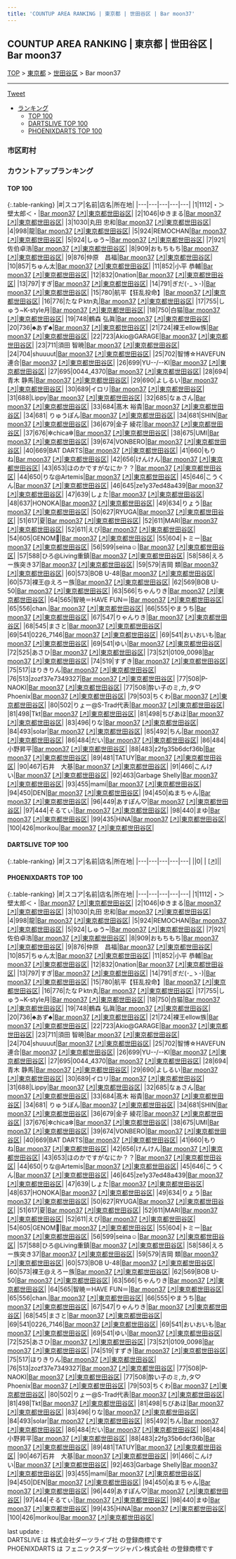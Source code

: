 ```yaml
---
title: 'COUNTUP AREA RANKING | 東京都 | 世田谷区 | Bar moon37'
---
```

## COUNTUP AREA RANKING | 東京都 | 世田谷区 | Bar moon37

[TOP](/darts/rank/) > [東京都](/darts/rank/東京都/) > [世田谷区](/darts/rank/東京都/世田谷区/) > Bar moon37

___

<a href="https://twitter.com/share?ref_src=twsrc%5Etfw" data-text="COUNTUP AREA RANKING | 東京都世田谷区Bar moon37" class="twitter-share-button" data-hashtags="DARTSLIVE,PHOENIXDARTS,darts,ダーツ" data-show-count="false">Tweet</a>

* [ランキング](#カウントアップランキング)
    * [TOP 100](#top-100)
    * [DARTSLIVE TOP 100](#dartslive-top-100)
    * [PHOENIXDARTS TOP 100](#phoenixdarts-top-100)

### 市区町村

<ul>

</ul>

### カウントアップランキング

#### TOP 100



{:.table-ranking}
|#|スコア|名前|店名|所在地|
|---|---|---|---|---|
|1|1112|<span class="rank-name-pd">・＞壁太郎＜・</span>|<a href="/darts/rank/shops/47379.html">Bar moon37</a> <a href="https://vs.phoenixdarts.com/jp/shop/shopDetailInfo/s_47379?s_seq=47379">[↗]</a>|<a href="/darts/rank/東京都/世田谷区">東京都世田谷区</a>|
|2|1046|<span class="rank-name-pd">ゆきまる</span>|<a href="/darts/rank/shops/47379.html">Bar moon37</a> <a href="https://vs.phoenixdarts.com/jp/shop/shopDetailInfo/s_47379?s_seq=47379">[↗]</a>|<a href="/darts/rank/東京都/世田谷区">東京都世田谷区</a>|
|3|1030|<span class="rank-name-pd">丸田 忠和</span>|<a href="/darts/rank/shops/47379.html">Bar moon37</a> <a href="https://vs.phoenixdarts.com/jp/shop/shopDetailInfo/s_47379?s_seq=47379">[↗]</a>|<a href="/darts/rank/東京都/世田谷区">東京都世田谷区</a>|
|4|998|<span class="rank-name-pd">龍</span>|<a href="/darts/rank/shops/47379.html">Bar moon37</a> <a href="https://vs.phoenixdarts.com/jp/shop/shopDetailInfo/s_47379?s_seq=47379">[↗]</a>|<a href="/darts/rank/東京都/世田谷区">東京都世田谷区</a>|
|5|924|<span class="rank-name-pd">REMOCHAN</span>|<a href="/darts/rank/shops/47379.html">Bar moon37</a> <a href="https://vs.phoenixdarts.com/jp/shop/shopDetailInfo/s_47379?s_seq=47379">[↗]</a>|<a href="/darts/rank/東京都/世田谷区">東京都世田谷区</a>|
|5|924|<span class="rank-name-pd">しゅう~</span>|<a href="/darts/rank/shops/47379.html">Bar moon37</a> <a href="https://vs.phoenixdarts.com/jp/shop/shopDetailInfo/s_47379?s_seq=47379">[↗]</a>|<a href="/darts/rank/東京都/世田谷区">東京都世田谷区</a>|
|7|921|<span class="rank-name-pd">佐伯卓浩</span>|<a href="/darts/rank/shops/47379.html">Bar moon37</a> <a href="https://vs.phoenixdarts.com/jp/shop/shopDetailInfo/s_47379?s_seq=47379">[↗]</a>|<a href="/darts/rank/東京都/世田谷区">東京都世田谷区</a>|
|8|909|<span class="rank-name-pd">おもちもち</span>|<a href="/darts/rank/shops/47379.html">Bar moon37</a> <a href="https://vs.phoenixdarts.com/jp/shop/shopDetailInfo/s_47379?s_seq=47379">[↗]</a>|<a href="/darts/rank/東京都/世田谷区">東京都世田谷区</a>|
|9|876|<span class="rank-name-pd">仲原　昌福</span>|<a href="/darts/rank/shops/47379.html">Bar moon37</a> <a href="https://vs.phoenixdarts.com/jp/shop/shopDetailInfo/s_47379?s_seq=47379">[↗]</a>|<a href="/darts/rank/東京都/世田谷区">東京都世田谷区</a>|
|10|857|<span class="rank-name-pd">ちゅん太</span>|<a href="/darts/rank/shops/47379.html">Bar moon37</a> <a href="https://vs.phoenixdarts.com/jp/shop/shopDetailInfo/s_47379?s_seq=47379">[↗]</a>|<a href="/darts/rank/東京都/世田谷区">東京都世田谷区</a>|
|11|852|<span class="rank-name-pd">小平 恭輔</span>|<a href="/darts/rank/shops/47379.html">Bar moon37</a> <a href="https://vs.phoenixdarts.com/jp/shop/shopDetailInfo/s_47379?s_seq=47379">[↗]</a>|<a href="/darts/rank/東京都/世田谷区">東京都世田谷区</a>|
|12|832|<span class="rank-name-pd">0nation</span>|<a href="/darts/rank/shops/47379.html">Bar moon37</a> <a href="https://vs.phoenixdarts.com/jp/shop/shopDetailInfo/s_47379?s_seq=47379">[↗]</a>|<a href="/darts/rank/東京都/世田谷区">東京都世田谷区</a>|
|13|797|<span class="rank-name-pd">すぎ</span>|<a href="/darts/rank/shops/47379.html">Bar moon37</a> <a href="https://vs.phoenixdarts.com/jp/shop/shopDetailInfo/s_47379?s_seq=47379">[↗]</a>|<a href="/darts/rank/東京都/世田谷区">東京都世田谷区</a>|
|14|791|<span class="rank-name-pd">ぎだ(･_ゝ･)</span>|<a href="/darts/rank/shops/47379.html">Bar moon37</a> <a href="https://vs.phoenixdarts.com/jp/shop/shopDetailInfo/s_47379?s_seq=47379">[↗]</a>|<a href="/darts/rank/東京都/世田谷区">東京都世田谷区</a>|
|15|780|<span class="rank-name-pd">航平【狂乱投命】</span>|<a href="/darts/rank/shops/47379.html">Bar moon37</a> <a href="https://vs.phoenixdarts.com/jp/shop/shopDetailInfo/s_47379?s_seq=47379">[↗]</a>|<a href="/darts/rank/東京都/世田谷区">東京都世田谷区</a>|
|16|776|<span class="rank-name-pd">たなＰktn丸</span>|<a href="/darts/rank/shops/47379.html">Bar moon37</a> <a href="https://vs.phoenixdarts.com/jp/shop/shopDetailInfo/s_47379?s_seq=47379">[↗]</a>|<a href="/darts/rank/東京都/世田谷区">東京都世田谷区</a>|
|17|755|<span class="rank-name-pd">しゅう~K-style月</span>|<a href="/darts/rank/shops/47379.html">Bar moon37</a> <a href="https://vs.phoenixdarts.com/jp/shop/shopDetailInfo/s_47379?s_seq=47379">[↗]</a>|<a href="/darts/rank/東京都/世田谷区">東京都世田谷区</a>|
|18|750|<span class="rank-name-pd">白猫</span>|<a href="/darts/rank/shops/47379.html">Bar moon37</a> <a href="https://vs.phoenixdarts.com/jp/shop/shopDetailInfo/s_47379?s_seq=47379">[↗]</a>|<a href="/darts/rank/東京都/世田谷区">東京都世田谷区</a>|
|19|748|<span class="rank-name-pd"><span class="pro-icon-pd"></span>鶴森 弘眞</span>|<a href="/darts/rank/shops/47379.html">Bar moon37</a> <a href="https://vs.phoenixdarts.com/jp/shop/shopDetailInfo/s_47379?s_seq=47379">[↗]</a>|<a href="/darts/rank/東京都/世田谷区">東京都世田谷区</a>|
|20|736|<span class="rank-name-pd">♣️あず♣️</span>|<a href="/darts/rank/shops/47379.html">Bar moon37</a> <a href="https://vs.phoenixdarts.com/jp/shop/shopDetailInfo/s_47379?s_seq=47379">[↗]</a>|<a href="/darts/rank/東京都/世田谷区">東京都世田谷区</a>|
|21|724|<span class="rank-name-pd">裸王ellow族</span>|<a href="/darts/rank/shops/47379.html">Bar moon37</a> <a href="https://vs.phoenixdarts.com/jp/shop/shopDetailInfo/s_47379?s_seq=47379">[↗]</a>|<a href="/darts/rank/東京都/世田谷区">東京都世田谷区</a>|
|22|723|<span class="rank-name-pd">Akio@GARAGE</span>|<a href="/darts/rank/shops/47379.html">Bar moon37</a> <a href="https://vs.phoenixdarts.com/jp/shop/shopDetailInfo/s_47379?s_seq=47379">[↗]</a>|<a href="/darts/rank/東京都/世田谷区">東京都世田谷区</a>|
|23|711|<span class="rank-name-pd"><span class="pro-icon-pd"></span>須田 智暁</span>|<a href="/darts/rank/shops/47379.html">Bar moon37</a> <a href="https://vs.phoenixdarts.com/jp/shop/shopDetailInfo/s_47379?s_seq=47379">[↗]</a>|<a href="/darts/rank/東京都/世田谷区">東京都世田谷区</a>|
|24|704|<span class="rank-name-pd">shuuuut</span>|<a href="/darts/rank/shops/47379.html">Bar moon37</a> <a href="https://vs.phoenixdarts.com/jp/shop/shopDetailInfo/s_47379?s_seq=47379">[↗]</a>|<a href="/darts/rank/東京都/世田谷区">東京都世田谷区</a>|
|25|702|<span class="rank-name-pd">智博☆HAVEFUN連合</span>|<a href="/darts/rank/shops/47379.html">Bar moon37</a> <a href="https://vs.phoenixdarts.com/jp/shop/shopDetailInfo/s_47379?s_seq=47379">[↗]</a>|<a href="/darts/rank/東京都/世田谷区">東京都世田谷区</a>|
|26|699|<span class="rank-name-pd">YU--/--KI</span>|<a href="/darts/rank/shops/47379.html">Bar moon37</a> <a href="https://vs.phoenixdarts.com/jp/shop/shopDetailInfo/s_47379?s_seq=47379">[↗]</a>|<a href="/darts/rank/東京都/世田谷区">東京都世田谷区</a>|
|27|695|<span class="rank-name-pd">0044_4370</span>|<a href="/darts/rank/shops/47379.html">Bar moon37</a> <a href="https://vs.phoenixdarts.com/jp/shop/shopDetailInfo/s_47379?s_seq=47379">[↗]</a>|<a href="/darts/rank/東京都/世田谷区">東京都世田谷区</a>|
|28|694|<span class="rank-name-pd">青木 静馬</span>|<a href="/darts/rank/shops/47379.html">Bar moon37</a> <a href="https://vs.phoenixdarts.com/jp/shop/shopDetailInfo/s_47379?s_seq=47379">[↗]</a>|<a href="/darts/rank/東京都/世田谷区">東京都世田谷区</a>|
|29|690|<span class="rank-name-pd">よしるい</span>|<a href="/darts/rank/shops/47379.html">Bar moon37</a> <a href="https://vs.phoenixdarts.com/jp/shop/shopDetailInfo/s_47379?s_seq=47379">[↗]</a>|<a href="/darts/rank/東京都/世田谷区">東京都世田谷区</a>|
|30|689|<span class="rank-name-pd">イロリ</span>|<a href="/darts/rank/shops/47379.html">Bar moon37</a> <a href="https://vs.phoenixdarts.com/jp/shop/shopDetailInfo/s_47379?s_seq=47379">[↗]</a>|<a href="/darts/rank/東京都/世田谷区">東京都世田谷区</a>|
|31|688|<span class="rank-name-pd">Lippy</span>|<a href="/darts/rank/shops/47379.html">Bar moon37</a> <a href="https://vs.phoenixdarts.com/jp/shop/shopDetailInfo/s_47379?s_seq=47379">[↗]</a>|<a href="/darts/rank/東京都/世田谷区">東京都世田谷区</a>|
|32|685|<span class="rank-name-pd">なぁさん</span>|<a href="/darts/rank/shops/47379.html">Bar moon37</a> <a href="https://vs.phoenixdarts.com/jp/shop/shopDetailInfo/s_47379?s_seq=47379">[↗]</a>|<a href="/darts/rank/東京都/世田谷区">東京都世田谷区</a>|
|33|684|<span class="rank-name-pd">髙木 裕貴</span>|<a href="/darts/rank/shops/47379.html">Bar moon37</a> <a href="https://vs.phoenixdarts.com/jp/shop/shopDetailInfo/s_47379?s_seq=47379">[↗]</a>|<a href="/darts/rank/東京都/世田谷区">東京都世田谷区</a>|
|34|681|<span class="rank-name-pd"> りゅうぽん</span>|<a href="/darts/rank/shops/47379.html">Bar moon37</a> <a href="https://vs.phoenixdarts.com/jp/shop/shopDetailInfo/s_47379?s_seq=47379">[↗]</a>|<a href="/darts/rank/東京都/世田谷区">東京都世田谷区</a>|
|34|681|<span class="rank-name-pd">SHIN</span>|<a href="/darts/rank/shops/47379.html">Bar moon37</a> <a href="https://vs.phoenixdarts.com/jp/shop/shopDetailInfo/s_47379?s_seq=47379">[↗]</a>|<a href="/darts/rank/東京都/世田谷区">東京都世田谷区</a>|
|36|679|<span class="rank-name-pd"><span class="pro-icon-pd"></span>金子 綾花</span>|<a href="/darts/rank/shops/47379.html">Bar moon37</a> <a href="https://vs.phoenixdarts.com/jp/shop/shopDetailInfo/s_47379?s_seq=47379">[↗]</a>|<a href="/darts/rank/東京都/世田谷区">東京都世田谷区</a>|
|37|676|<span class="rank-name-pd">✼chica✼</span>|<a href="/darts/rank/shops/47379.html">Bar moon37</a> <a href="https://vs.phoenixdarts.com/jp/shop/shopDetailInfo/s_47379?s_seq=47379">[↗]</a>|<a href="/darts/rank/東京都/世田谷区">東京都世田谷区</a>|
|38|675|<span class="rank-name-pd">UMI</span>|<a href="/darts/rank/shops/47379.html">Bar moon37</a> <a href="https://vs.phoenixdarts.com/jp/shop/shopDetailInfo/s_47379?s_seq=47379">[↗]</a>|<a href="/darts/rank/東京都/世田谷区">東京都世田谷区</a>|
|39|674|<span class="rank-name-pd">VONBERO</span>|<a href="/darts/rank/shops/47379.html">Bar moon37</a> <a href="https://vs.phoenixdarts.com/jp/shop/shopDetailInfo/s_47379?s_seq=47379">[↗]</a>|<a href="/darts/rank/東京都/世田谷区">東京都世田谷区</a>|
|40|669|<span class="rank-name-pd">BAT DARTS</span>|<a href="/darts/rank/shops/47379.html">Bar moon37</a> <a href="https://vs.phoenixdarts.com/jp/shop/shopDetailInfo/s_47379?s_seq=47379">[↗]</a>|<a href="/darts/rank/東京都/世田谷区">東京都世田谷区</a>|
|41|660|<span class="rank-name-pd">もりね</span>|<a href="/darts/rank/shops/47379.html">Bar moon37</a> <a href="https://vs.phoenixdarts.com/jp/shop/shopDetailInfo/s_47379?s_seq=47379">[↗]</a>|<a href="/darts/rank/東京都/世田谷区">東京都世田谷区</a>|
|42|656|<span class="rank-name-pd">けんけん</span>|<a href="/darts/rank/shops/47379.html">Bar moon37</a> <a href="https://vs.phoenixdarts.com/jp/shop/shopDetailInfo/s_47379?s_seq=47379">[↗]</a>|<a href="/darts/rank/東京都/世田谷区">東京都世田谷区</a>|
|43|653|<span class="rank-name-pd">ほのかですがなにか？？</span>|<a href="/darts/rank/shops/47379.html">Bar moon37</a> <a href="https://vs.phoenixdarts.com/jp/shop/shopDetailInfo/s_47379?s_seq=47379">[↗]</a>|<a href="/darts/rank/東京都/世田谷区">東京都世田谷区</a>|
|44|650|<span class="rank-name-pd">りな@Artemis</span>|<a href="/darts/rank/shops/47379.html">Bar moon37</a> <a href="https://vs.phoenixdarts.com/jp/shop/shopDetailInfo/s_47379?s_seq=47379">[↗]</a>|<a href="/darts/rank/東京都/世田谷区">東京都世田谷区</a>|
|45|646|<span class="rank-name-pd">こうくん</span>|<a href="/darts/rank/shops/47379.html">Bar moon37</a> <a href="https://vs.phoenixdarts.com/jp/shop/shopDetailInfo/s_47379?s_seq=47379">[↗]</a>|<a href="/darts/rank/東京都/世田谷区">東京都世田谷区</a>|
|46|645|<span class="rank-name-pd">ze1y37ed48a439</span>|<a href="/darts/rank/shops/47379.html">Bar moon37</a> <a href="https://vs.phoenixdarts.com/jp/shop/shopDetailInfo/s_47379?s_seq=47379">[↗]</a>|<a href="/darts/rank/東京都/世田谷区">東京都世田谷区</a>|
|47|639|<span class="rank-name-pd">しょた</span>|<a href="/darts/rank/shops/47379.html">Bar moon37</a> <a href="https://vs.phoenixdarts.com/jp/shop/shopDetailInfo/s_47379?s_seq=47379">[↗]</a>|<a href="/darts/rank/東京都/世田谷区">東京都世田谷区</a>|
|48|637|<span class="rank-name-pd">HONOKA</span>|<a href="/darts/rank/shops/47379.html">Bar moon37</a> <a href="https://vs.phoenixdarts.com/jp/shop/shopDetailInfo/s_47379?s_seq=47379">[↗]</a>|<a href="/darts/rank/東京都/世田谷区">東京都世田谷区</a>|
|49|634|<span class="rank-name-pd">りょう</span>|<a href="/darts/rank/shops/47379.html">Bar moon37</a> <a href="https://vs.phoenixdarts.com/jp/shop/shopDetailInfo/s_47379?s_seq=47379">[↗]</a>|<a href="/darts/rank/東京都/世田谷区">東京都世田谷区</a>|
|50|627|<span class="rank-name-pd">RYUGA</span>|<a href="/darts/rank/shops/47379.html">Bar moon37</a> <a href="https://vs.phoenixdarts.com/jp/shop/shopDetailInfo/s_47379?s_seq=47379">[↗]</a>|<a href="/darts/rank/東京都/世田谷区">東京都世田谷区</a>|
|51|617|<span class="rank-name-pd">夏</span>|<a href="/darts/rank/shops/47379.html">Bar moon37</a> <a href="https://vs.phoenixdarts.com/jp/shop/shopDetailInfo/s_47379?s_seq=47379">[↗]</a>|<a href="/darts/rank/東京都/世田谷区">東京都世田谷区</a>|
|52|611|<span class="rank-name-pd">MARI</span>|<a href="/darts/rank/shops/47379.html">Bar moon37</a> <a href="https://vs.phoenixdarts.com/jp/shop/shopDetailInfo/s_47379?s_seq=47379">[↗]</a>|<a href="/darts/rank/東京都/世田谷区">東京都世田谷区</a>|
|52|611|<span class="rank-name-pd">えび</span>|<a href="/darts/rank/shops/47379.html">Bar moon37</a> <a href="https://vs.phoenixdarts.com/jp/shop/shopDetailInfo/s_47379?s_seq=47379">[↗]</a>|<a href="/darts/rank/東京都/世田谷区">東京都世田谷区</a>|
|54|605|<span class="rank-name-pd">GENOM🧬</span>|<a href="/darts/rank/shops/47379.html">Bar moon37</a> <a href="https://vs.phoenixdarts.com/jp/shop/shopDetailInfo/s_47379?s_seq=47379">[↗]</a>|<a href="/darts/rank/東京都/世田谷区">東京都世田谷区</a>|
|55|604|<span class="rank-name-pd">トミー</span>|<a href="/darts/rank/shops/47379.html">Bar moon37</a> <a href="https://vs.phoenixdarts.com/jp/shop/shopDetailInfo/s_47379?s_seq=47379">[↗]</a>|<a href="/darts/rank/東京都/世田谷区">東京都世田谷区</a>|
|56|599|<span class="rank-name-pd">seina☺︎</span>|<a href="/darts/rank/shops/47379.html">Bar moon37</a> <a href="https://vs.phoenixdarts.com/jp/shop/shopDetailInfo/s_47379?s_seq=47379">[↗]</a>|<a href="/darts/rank/東京都/世田谷区">東京都世田谷区</a>|
|57|588|<span class="rank-name-pd">ひろ@Living重鎮</span>|<a href="/darts/rank/shops/47379.html">Bar moon37</a> <a href="https://vs.phoenixdarts.com/jp/shop/shopDetailInfo/s_47379?s_seq=47379">[↗]</a>|<a href="/darts/rank/東京都/世田谷区">東京都世田谷区</a>|
|58|586|<span class="rank-name-pd">えろー族突き37</span>|<a href="/darts/rank/shops/47379.html">Bar moon37</a> <a href="https://vs.phoenixdarts.com/jp/shop/shopDetailInfo/s_47379?s_seq=47379">[↗]</a>|<a href="/darts/rank/東京都/世田谷区">東京都世田谷区</a>|
|59|579|<span class="rank-name-pd">吉岡 類</span>|<a href="/darts/rank/shops/47379.html">Bar moon37</a> <a href="https://vs.phoenixdarts.com/jp/shop/shopDetailInfo/s_47379?s_seq=47379">[↗]</a>|<a href="/darts/rank/東京都/世田谷区">東京都世田谷区</a>|
|60|573|<span class="rank-name-pd">BOB  U-48</span>|<a href="/darts/rank/shops/47379.html">Bar moon37</a> <a href="https://vs.phoenixdarts.com/jp/shop/shopDetailInfo/s_47379?s_seq=47379">[↗]</a>|<a href="/darts/rank/東京都/世田谷区">東京都世田谷区</a>|
|60|573|<span class="rank-name-pd">裸王@えろー族</span>|<a href="/darts/rank/shops/47379.html">Bar moon37</a> <a href="https://vs.phoenixdarts.com/jp/shop/shopDetailInfo/s_47379?s_seq=47379">[↗]</a>|<a href="/darts/rank/東京都/世田谷区">東京都世田谷区</a>|
|62|569|<span class="rank-name-pd">BOB  U-50</span>|<a href="/darts/rank/shops/47379.html">Bar moon37</a> <a href="https://vs.phoenixdarts.com/jp/shop/shopDetailInfo/s_47379?s_seq=47379">[↗]</a>|<a href="/darts/rank/東京都/世田谷区">東京都世田谷区</a>|
|63|566|<span class="rank-name-pd">ちゃんりき</span>|<a href="/darts/rank/shops/47379.html">Bar moon37</a> <a href="https://vs.phoenixdarts.com/jp/shop/shopDetailInfo/s_47379?s_seq=47379">[↗]</a>|<a href="/darts/rank/東京都/世田谷区">東京都世田谷区</a>|
|64|565|<span class="rank-name-pd">智暁＝HAVE FUN＝</span>|<a href="/darts/rank/shops/47379.html">Bar moon37</a> <a href="https://vs.phoenixdarts.com/jp/shop/shopDetailInfo/s_47379?s_seq=47379">[↗]</a>|<a href="/darts/rank/東京都/世田谷区">東京都世田谷区</a>|
|65|556|<span class="rank-name-pd">chan.</span>|<a href="/darts/rank/shops/47379.html">Bar moon37</a> <a href="https://vs.phoenixdarts.com/jp/shop/shopDetailInfo/s_47379?s_seq=47379">[↗]</a>|<a href="/darts/rank/東京都/世田谷区">東京都世田谷区</a>|
|66|555|<span class="rank-name-pd">やまうち</span>|<a href="/darts/rank/shops/47379.html">Bar moon37</a> <a href="https://vs.phoenixdarts.com/jp/shop/shopDetailInfo/s_47379?s_seq=47379">[↗]</a>|<a href="/darts/rank/東京都/世田谷区">東京都世田谷区</a>|
|67|547|<span class="rank-name-pd">りゃんりき</span>|<a href="/darts/rank/shops/47379.html">Bar moon37</a> <a href="https://vs.phoenixdarts.com/jp/shop/shopDetailInfo/s_47379?s_seq=47379">[↗]</a>|<a href="/darts/rank/東京都/世田谷区">東京都世田谷区</a>|
|68|545|<span class="rank-name-pd">まさと</span>|<a href="/darts/rank/shops/47379.html">Bar moon37</a> <a href="https://vs.phoenixdarts.com/jp/shop/shopDetailInfo/s_47379?s_seq=47379">[↗]</a>|<a href="/darts/rank/東京都/世田谷区">東京都世田谷区</a>|
|69|541|<span class="rank-name-pd">0226_7146</span>|<a href="/darts/rank/shops/47379.html">Bar moon37</a> <a href="https://vs.phoenixdarts.com/jp/shop/shopDetailInfo/s_47379?s_seq=47379">[↗]</a>|<a href="/darts/rank/東京都/世田谷区">東京都世田谷区</a>|
|69|541|<span class="rank-name-pd">おいおいも</span>|<a href="/darts/rank/shops/47379.html">Bar moon37</a> <a href="https://vs.phoenixdarts.com/jp/shop/shopDetailInfo/s_47379?s_seq=47379">[↗]</a>|<a href="/darts/rank/東京都/世田谷区">東京都世田谷区</a>|
|69|541|<span class="rank-name-pd">ゆい</span>|<a href="/darts/rank/shops/47379.html">Bar moon37</a> <a href="https://vs.phoenixdarts.com/jp/shop/shopDetailInfo/s_47379?s_seq=47379">[↗]</a>|<a href="/darts/rank/東京都/世田谷区">東京都世田谷区</a>|
|72|525|<span class="rank-name-pd">あさひ</span>|<a href="/darts/rank/shops/47379.html">Bar moon37</a> <a href="https://vs.phoenixdarts.com/jp/shop/shopDetailInfo/s_47379?s_seq=47379">[↗]</a>|<a href="/darts/rank/東京都/世田谷区">東京都世田谷区</a>|
|73|521|<span class="rank-name-pd">0109_0098</span>|<a href="/darts/rank/shops/47379.html">Bar moon37</a> <a href="https://vs.phoenixdarts.com/jp/shop/shopDetailInfo/s_47379?s_seq=47379">[↗]</a>|<a href="/darts/rank/東京都/世田谷区">東京都世田谷区</a>|
|74|519|<span class="rank-name-pd">すずき</span>|<a href="/darts/rank/shops/47379.html">Bar moon37</a> <a href="https://vs.phoenixdarts.com/jp/shop/shopDetailInfo/s_47379?s_seq=47379">[↗]</a>|<a href="/darts/rank/東京都/世田谷区">東京都世田谷区</a>|
|75|517|<span class="rank-name-pd">ほりきりん</span>|<a href="/darts/rank/shops/47379.html">Bar moon37</a> <a href="https://vs.phoenixdarts.com/jp/shop/shopDetailInfo/s_47379?s_seq=47379">[↗]</a>|<a href="/darts/rank/東京都/世田谷区">東京都世田谷区</a>|
|76|513|<span class="rank-name-pd">zozf37e7349327</span>|<a href="/darts/rank/shops/47379.html">Bar moon37</a> <a href="https://vs.phoenixdarts.com/jp/shop/shopDetailInfo/s_47379?s_seq=47379">[↗]</a>|<a href="/darts/rank/東京都/世田谷区">東京都世田谷区</a>|
|77|508|<span class="rank-name-pd">P-NAOKI</span>|<a href="/darts/rank/shops/47379.html">Bar moon37</a> <a href="https://vs.phoenixdarts.com/jp/shop/shopDetailInfo/s_47379?s_seq=47379">[↗]</a>|<a href="/darts/rank/東京都/世田谷区">東京都世田谷区</a>|
|77|508|<span class="rank-name-pd">酔い子のミ,カ,タ♡ Phoenix</span>|<a href="/darts/rank/shops/47379.html">Bar moon37</a> <a href="https://vs.phoenixdarts.com/jp/shop/shopDetailInfo/s_47379?s_seq=47379">[↗]</a>|<a href="/darts/rank/東京都/世田谷区">東京都世田谷区</a>|
|79|503|<span class="rank-name-pd">ちくわ</span>|<a href="/darts/rank/shops/47379.html">Bar moon37</a> <a href="https://vs.phoenixdarts.com/jp/shop/shopDetailInfo/s_47379?s_seq=47379">[↗]</a>|<a href="/darts/rank/東京都/世田谷区">東京都世田谷区</a>|
|80|502|<span class="rank-name-pd">りょー@S-Trad代表</span>|<a href="/darts/rank/shops/47379.html">Bar moon37</a> <a href="https://vs.phoenixdarts.com/jp/shop/shopDetailInfo/s_47379?s_seq=47379">[↗]</a>|<a href="/darts/rank/東京都/世田谷区">東京都世田谷区</a>|
|81|498|<span class="rank-name-pd">Tkt</span>|<a href="/darts/rank/shops/47379.html">Bar moon37</a> <a href="https://vs.phoenixdarts.com/jp/shop/shopDetailInfo/s_47379?s_seq=47379">[↗]</a>|<a href="/darts/rank/東京都/世田谷区">東京都世田谷区</a>|
|81|498|<span class="rank-name-pd">ちびあほ</span>|<a href="/darts/rank/shops/47379.html">Bar moon37</a> <a href="https://vs.phoenixdarts.com/jp/shop/shopDetailInfo/s_47379?s_seq=47379">[↗]</a>|<a href="/darts/rank/東京都/世田谷区">東京都世田谷区</a>|
|83|496|<span class="rank-name-pd">りな</span>|<a href="/darts/rank/shops/47379.html">Bar moon37</a> <a href="https://vs.phoenixdarts.com/jp/shop/shopDetailInfo/s_47379?s_seq=47379">[↗]</a>|<a href="/darts/rank/東京都/世田谷区">東京都世田谷区</a>|
|84|493|<span class="rank-name-pd">solar</span>|<a href="/darts/rank/shops/47379.html">Bar moon37</a> <a href="https://vs.phoenixdarts.com/jp/shop/shopDetailInfo/s_47379?s_seq=47379">[↗]</a>|<a href="/darts/rank/東京都/世田谷区">東京都世田谷区</a>|
|85|492|<span class="rank-name-pd">ちん</span>|<a href="/darts/rank/shops/47379.html">Bar moon37</a> <a href="https://vs.phoenixdarts.com/jp/shop/shopDetailInfo/s_47379?s_seq=47379">[↗]</a>|<a href="/darts/rank/東京都/世田谷区">東京都世田谷区</a>|
|86|484|<span class="rank-name-pd">だい</span>|<a href="/darts/rank/shops/47379.html">Bar moon37</a> <a href="https://vs.phoenixdarts.com/jp/shop/shopDetailInfo/s_47379?s_seq=47379">[↗]</a>|<a href="/darts/rank/東京都/世田谷区">東京都世田谷区</a>|
|86|484|<span class="rank-name-pd">小野昇平</span>|<a href="/darts/rank/shops/47379.html">Bar moon37</a> <a href="https://vs.phoenixdarts.com/jp/shop/shopDetailInfo/s_47379?s_seq=47379">[↗]</a>|<a href="/darts/rank/東京都/世田谷区">東京都世田谷区</a>|
|88|483|<span class="rank-name-pd">z2fg35b6dcf36b</span>|<a href="/darts/rank/shops/47379.html">Bar moon37</a> <a href="https://vs.phoenixdarts.com/jp/shop/shopDetailInfo/s_47379?s_seq=47379">[↗]</a>|<a href="/darts/rank/東京都/世田谷区">東京都世田谷区</a>|
|89|481|<span class="rank-name-pd">TATUY</span>|<a href="/darts/rank/shops/47379.html">Bar moon37</a> <a href="https://vs.phoenixdarts.com/jp/shop/shopDetailInfo/s_47379?s_seq=47379">[↗]</a>|<a href="/darts/rank/東京都/世田谷区">東京都世田谷区</a>|
|90|467|<span class="rank-name-pd">石井　大基</span>|<a href="/darts/rank/shops/47379.html">Bar moon37</a> <a href="https://vs.phoenixdarts.com/jp/shop/shopDetailInfo/s_47379?s_seq=47379">[↗]</a>|<a href="/darts/rank/東京都/世田谷区">東京都世田谷区</a>|
|91|466|<span class="rank-name-pd">こんけい</span>|<a href="/darts/rank/shops/47379.html">Bar moon37</a> <a href="https://vs.phoenixdarts.com/jp/shop/shopDetailInfo/s_47379?s_seq=47379">[↗]</a>|<a href="/darts/rank/東京都/世田谷区">東京都世田谷区</a>|
|92|463|<span class="rank-name-pd">Garbage Shelly</span>|<a href="/darts/rank/shops/47379.html">Bar moon37</a> <a href="https://vs.phoenixdarts.com/jp/shop/shopDetailInfo/s_47379?s_seq=47379">[↗]</a>|<a href="/darts/rank/東京都/世田谷区">東京都世田谷区</a>|
|93|455|<span class="rank-name-pd">mami</span>|<a href="/darts/rank/shops/47379.html">Bar moon37</a> <a href="https://vs.phoenixdarts.com/jp/shop/shopDetailInfo/s_47379?s_seq=47379">[↗]</a>|<a href="/darts/rank/東京都/世田谷区">東京都世田谷区</a>|
|94|450|<span class="rank-name-pd">DEN</span>|<a href="/darts/rank/shops/47379.html">Bar moon37</a> <a href="https://vs.phoenixdarts.com/jp/shop/shopDetailInfo/s_47379?s_seq=47379">[↗]</a>|<a href="/darts/rank/東京都/世田谷区">東京都世田谷区</a>|
|94|450|<span class="rank-name-pd">ぬまちゃん</span>|<a href="/darts/rank/shops/47379.html">Bar moon37</a> <a href="https://vs.phoenixdarts.com/jp/shop/shopDetailInfo/s_47379?s_seq=47379">[↗]</a>|<a href="/darts/rank/東京都/世田谷区">東京都世田谷区</a>|
|96|449|<span class="rank-name-pd">あすぽん♡</span>|<a href="/darts/rank/shops/47379.html">Bar moon37</a> <a href="https://vs.phoenixdarts.com/jp/shop/shopDetailInfo/s_47379?s_seq=47379">[↗]</a>|<a href="/darts/rank/東京都/世田谷区">東京都世田谷区</a>|
|97|444|<span class="rank-name-pd">そるてぃ</span>|<a href="/darts/rank/shops/47379.html">Bar moon37</a> <a href="https://vs.phoenixdarts.com/jp/shop/shopDetailInfo/s_47379?s_seq=47379">[↗]</a>|<a href="/darts/rank/東京都/世田谷区">東京都世田谷区</a>|
|98|440|<span class="rank-name-pd">まゆ</span>|<a href="/darts/rank/shops/47379.html">Bar moon37</a> <a href="https://vs.phoenixdarts.com/jp/shop/shopDetailInfo/s_47379?s_seq=47379">[↗]</a>|<a href="/darts/rank/東京都/世田谷区">東京都世田谷区</a>|
|99|435|<span class="rank-name-pd">HiNA</span>|<a href="/darts/rank/shops/47379.html">Bar moon37</a> <a href="https://vs.phoenixdarts.com/jp/shop/shopDetailInfo/s_47379?s_seq=47379">[↗]</a>|<a href="/darts/rank/東京都/世田谷区">東京都世田谷区</a>|
|100|426|<span class="rank-name-pd">morikou</span>|<a href="/darts/rank/shops/47379.html">Bar moon37</a> <a href="https://vs.phoenixdarts.com/jp/shop/shopDetailInfo/s_47379?s_seq=47379">[↗]</a>|<a href="/darts/rank/東京都/世田谷区">東京都世田谷区</a>|


#### DARTSLIVE TOP 100



{:.table-ranking}
|#|スコア|名前|店名|所在地|
|---|---|---|---|---|
||0|<span class="rank-name-dl"> </span>|<a href="/darts/rank/shops/.html"></a> <a href="">[↗]</a>|<a href="/darts/rank//"></a>|


#### PHOENIXDARTS TOP 100



{:.table-ranking}
|#|スコア|名前|店名|所在地|
|---|---|---|---|---|
|1|1112|<span class="rank-name-pd">・＞壁太郎＜・</span>|<a href="/darts/rank/shops/47379.html">Bar moon37</a> <a href="https://vs.phoenixdarts.com/jp/shop/shopDetailInfo/s_47379?s_seq=47379">[↗]</a>|<a href="/darts/rank/東京都/世田谷区">東京都世田谷区</a>|
|2|1046|<span class="rank-name-pd">ゆきまる</span>|<a href="/darts/rank/shops/47379.html">Bar moon37</a> <a href="https://vs.phoenixdarts.com/jp/shop/shopDetailInfo/s_47379?s_seq=47379">[↗]</a>|<a href="/darts/rank/東京都/世田谷区">東京都世田谷区</a>|
|3|1030|<span class="rank-name-pd">丸田 忠和</span>|<a href="/darts/rank/shops/47379.html">Bar moon37</a> <a href="https://vs.phoenixdarts.com/jp/shop/shopDetailInfo/s_47379?s_seq=47379">[↗]</a>|<a href="/darts/rank/東京都/世田谷区">東京都世田谷区</a>|
|4|998|<span class="rank-name-pd">龍</span>|<a href="/darts/rank/shops/47379.html">Bar moon37</a> <a href="https://vs.phoenixdarts.com/jp/shop/shopDetailInfo/s_47379?s_seq=47379">[↗]</a>|<a href="/darts/rank/東京都/世田谷区">東京都世田谷区</a>|
|5|924|<span class="rank-name-pd">REMOCHAN</span>|<a href="/darts/rank/shops/47379.html">Bar moon37</a> <a href="https://vs.phoenixdarts.com/jp/shop/shopDetailInfo/s_47379?s_seq=47379">[↗]</a>|<a href="/darts/rank/東京都/世田谷区">東京都世田谷区</a>|
|5|924|<span class="rank-name-pd">しゅう~</span>|<a href="/darts/rank/shops/47379.html">Bar moon37</a> <a href="https://vs.phoenixdarts.com/jp/shop/shopDetailInfo/s_47379?s_seq=47379">[↗]</a>|<a href="/darts/rank/東京都/世田谷区">東京都世田谷区</a>|
|7|921|<span class="rank-name-pd">佐伯卓浩</span>|<a href="/darts/rank/shops/47379.html">Bar moon37</a> <a href="https://vs.phoenixdarts.com/jp/shop/shopDetailInfo/s_47379?s_seq=47379">[↗]</a>|<a href="/darts/rank/東京都/世田谷区">東京都世田谷区</a>|
|8|909|<span class="rank-name-pd">おもちもち</span>|<a href="/darts/rank/shops/47379.html">Bar moon37</a> <a href="https://vs.phoenixdarts.com/jp/shop/shopDetailInfo/s_47379?s_seq=47379">[↗]</a>|<a href="/darts/rank/東京都/世田谷区">東京都世田谷区</a>|
|9|876|<span class="rank-name-pd">仲原　昌福</span>|<a href="/darts/rank/shops/47379.html">Bar moon37</a> <a href="https://vs.phoenixdarts.com/jp/shop/shopDetailInfo/s_47379?s_seq=47379">[↗]</a>|<a href="/darts/rank/東京都/世田谷区">東京都世田谷区</a>|
|10|857|<span class="rank-name-pd">ちゅん太</span>|<a href="/darts/rank/shops/47379.html">Bar moon37</a> <a href="https://vs.phoenixdarts.com/jp/shop/shopDetailInfo/s_47379?s_seq=47379">[↗]</a>|<a href="/darts/rank/東京都/世田谷区">東京都世田谷区</a>|
|11|852|<span class="rank-name-pd">小平 恭輔</span>|<a href="/darts/rank/shops/47379.html">Bar moon37</a> <a href="https://vs.phoenixdarts.com/jp/shop/shopDetailInfo/s_47379?s_seq=47379">[↗]</a>|<a href="/darts/rank/東京都/世田谷区">東京都世田谷区</a>|
|12|832|<span class="rank-name-pd">0nation</span>|<a href="/darts/rank/shops/47379.html">Bar moon37</a> <a href="https://vs.phoenixdarts.com/jp/shop/shopDetailInfo/s_47379?s_seq=47379">[↗]</a>|<a href="/darts/rank/東京都/世田谷区">東京都世田谷区</a>|
|13|797|<span class="rank-name-pd">すぎ</span>|<a href="/darts/rank/shops/47379.html">Bar moon37</a> <a href="https://vs.phoenixdarts.com/jp/shop/shopDetailInfo/s_47379?s_seq=47379">[↗]</a>|<a href="/darts/rank/東京都/世田谷区">東京都世田谷区</a>|
|14|791|<span class="rank-name-pd">ぎだ(･_ゝ･)</span>|<a href="/darts/rank/shops/47379.html">Bar moon37</a> <a href="https://vs.phoenixdarts.com/jp/shop/shopDetailInfo/s_47379?s_seq=47379">[↗]</a>|<a href="/darts/rank/東京都/世田谷区">東京都世田谷区</a>|
|15|780|<span class="rank-name-pd">航平【狂乱投命】</span>|<a href="/darts/rank/shops/47379.html">Bar moon37</a> <a href="https://vs.phoenixdarts.com/jp/shop/shopDetailInfo/s_47379?s_seq=47379">[↗]</a>|<a href="/darts/rank/東京都/世田谷区">東京都世田谷区</a>|
|16|776|<span class="rank-name-pd">たなＰktn丸</span>|<a href="/darts/rank/shops/47379.html">Bar moon37</a> <a href="https://vs.phoenixdarts.com/jp/shop/shopDetailInfo/s_47379?s_seq=47379">[↗]</a>|<a href="/darts/rank/東京都/世田谷区">東京都世田谷区</a>|
|17|755|<span class="rank-name-pd">しゅう~K-style月</span>|<a href="/darts/rank/shops/47379.html">Bar moon37</a> <a href="https://vs.phoenixdarts.com/jp/shop/shopDetailInfo/s_47379?s_seq=47379">[↗]</a>|<a href="/darts/rank/東京都/世田谷区">東京都世田谷区</a>|
|18|750|<span class="rank-name-pd">白猫</span>|<a href="/darts/rank/shops/47379.html">Bar moon37</a> <a href="https://vs.phoenixdarts.com/jp/shop/shopDetailInfo/s_47379?s_seq=47379">[↗]</a>|<a href="/darts/rank/東京都/世田谷区">東京都世田谷区</a>|
|19|748|<span class="rank-name-pd"><span class="pro-icon-pd"></span>鶴森 弘眞</span>|<a href="/darts/rank/shops/47379.html">Bar moon37</a> <a href="https://vs.phoenixdarts.com/jp/shop/shopDetailInfo/s_47379?s_seq=47379">[↗]</a>|<a href="/darts/rank/東京都/世田谷区">東京都世田谷区</a>|
|20|736|<span class="rank-name-pd">♣️あず♣️</span>|<a href="/darts/rank/shops/47379.html">Bar moon37</a> <a href="https://vs.phoenixdarts.com/jp/shop/shopDetailInfo/s_47379?s_seq=47379">[↗]</a>|<a href="/darts/rank/東京都/世田谷区">東京都世田谷区</a>|
|21|724|<span class="rank-name-pd">裸王ellow族</span>|<a href="/darts/rank/shops/47379.html">Bar moon37</a> <a href="https://vs.phoenixdarts.com/jp/shop/shopDetailInfo/s_47379?s_seq=47379">[↗]</a>|<a href="/darts/rank/東京都/世田谷区">東京都世田谷区</a>|
|22|723|<span class="rank-name-pd">Akio@GARAGE</span>|<a href="/darts/rank/shops/47379.html">Bar moon37</a> <a href="https://vs.phoenixdarts.com/jp/shop/shopDetailInfo/s_47379?s_seq=47379">[↗]</a>|<a href="/darts/rank/東京都/世田谷区">東京都世田谷区</a>|
|23|711|<span class="rank-name-pd"><span class="pro-icon-pd"></span>須田 智暁</span>|<a href="/darts/rank/shops/47379.html">Bar moon37</a> <a href="https://vs.phoenixdarts.com/jp/shop/shopDetailInfo/s_47379?s_seq=47379">[↗]</a>|<a href="/darts/rank/東京都/世田谷区">東京都世田谷区</a>|
|24|704|<span class="rank-name-pd">shuuuut</span>|<a href="/darts/rank/shops/47379.html">Bar moon37</a> <a href="https://vs.phoenixdarts.com/jp/shop/shopDetailInfo/s_47379?s_seq=47379">[↗]</a>|<a href="/darts/rank/東京都/世田谷区">東京都世田谷区</a>|
|25|702|<span class="rank-name-pd">智博☆HAVEFUN連合</span>|<a href="/darts/rank/shops/47379.html">Bar moon37</a> <a href="https://vs.phoenixdarts.com/jp/shop/shopDetailInfo/s_47379?s_seq=47379">[↗]</a>|<a href="/darts/rank/東京都/世田谷区">東京都世田谷区</a>|
|26|699|<span class="rank-name-pd">YU--/--KI</span>|<a href="/darts/rank/shops/47379.html">Bar moon37</a> <a href="https://vs.phoenixdarts.com/jp/shop/shopDetailInfo/s_47379?s_seq=47379">[↗]</a>|<a href="/darts/rank/東京都/世田谷区">東京都世田谷区</a>|
|27|695|<span class="rank-name-pd">0044_4370</span>|<a href="/darts/rank/shops/47379.html">Bar moon37</a> <a href="https://vs.phoenixdarts.com/jp/shop/shopDetailInfo/s_47379?s_seq=47379">[↗]</a>|<a href="/darts/rank/東京都/世田谷区">東京都世田谷区</a>|
|28|694|<span class="rank-name-pd">青木 静馬</span>|<a href="/darts/rank/shops/47379.html">Bar moon37</a> <a href="https://vs.phoenixdarts.com/jp/shop/shopDetailInfo/s_47379?s_seq=47379">[↗]</a>|<a href="/darts/rank/東京都/世田谷区">東京都世田谷区</a>|
|29|690|<span class="rank-name-pd">よしるい</span>|<a href="/darts/rank/shops/47379.html">Bar moon37</a> <a href="https://vs.phoenixdarts.com/jp/shop/shopDetailInfo/s_47379?s_seq=47379">[↗]</a>|<a href="/darts/rank/東京都/世田谷区">東京都世田谷区</a>|
|30|689|<span class="rank-name-pd">イロリ</span>|<a href="/darts/rank/shops/47379.html">Bar moon37</a> <a href="https://vs.phoenixdarts.com/jp/shop/shopDetailInfo/s_47379?s_seq=47379">[↗]</a>|<a href="/darts/rank/東京都/世田谷区">東京都世田谷区</a>|
|31|688|<span class="rank-name-pd">Lippy</span>|<a href="/darts/rank/shops/47379.html">Bar moon37</a> <a href="https://vs.phoenixdarts.com/jp/shop/shopDetailInfo/s_47379?s_seq=47379">[↗]</a>|<a href="/darts/rank/東京都/世田谷区">東京都世田谷区</a>|
|32|685|<span class="rank-name-pd">なぁさん</span>|<a href="/darts/rank/shops/47379.html">Bar moon37</a> <a href="https://vs.phoenixdarts.com/jp/shop/shopDetailInfo/s_47379?s_seq=47379">[↗]</a>|<a href="/darts/rank/東京都/世田谷区">東京都世田谷区</a>|
|33|684|<span class="rank-name-pd">髙木 裕貴</span>|<a href="/darts/rank/shops/47379.html">Bar moon37</a> <a href="https://vs.phoenixdarts.com/jp/shop/shopDetailInfo/s_47379?s_seq=47379">[↗]</a>|<a href="/darts/rank/東京都/世田谷区">東京都世田谷区</a>|
|34|681|<span class="rank-name-pd"> りゅうぽん</span>|<a href="/darts/rank/shops/47379.html">Bar moon37</a> <a href="https://vs.phoenixdarts.com/jp/shop/shopDetailInfo/s_47379?s_seq=47379">[↗]</a>|<a href="/darts/rank/東京都/世田谷区">東京都世田谷区</a>|
|34|681|<span class="rank-name-pd">SHIN</span>|<a href="/darts/rank/shops/47379.html">Bar moon37</a> <a href="https://vs.phoenixdarts.com/jp/shop/shopDetailInfo/s_47379?s_seq=47379">[↗]</a>|<a href="/darts/rank/東京都/世田谷区">東京都世田谷区</a>|
|36|679|<span class="rank-name-pd"><span class="pro-icon-pd"></span>金子 綾花</span>|<a href="/darts/rank/shops/47379.html">Bar moon37</a> <a href="https://vs.phoenixdarts.com/jp/shop/shopDetailInfo/s_47379?s_seq=47379">[↗]</a>|<a href="/darts/rank/東京都/世田谷区">東京都世田谷区</a>|
|37|676|<span class="rank-name-pd">✼chica✼</span>|<a href="/darts/rank/shops/47379.html">Bar moon37</a> <a href="https://vs.phoenixdarts.com/jp/shop/shopDetailInfo/s_47379?s_seq=47379">[↗]</a>|<a href="/darts/rank/東京都/世田谷区">東京都世田谷区</a>|
|38|675|<span class="rank-name-pd">UMI</span>|<a href="/darts/rank/shops/47379.html">Bar moon37</a> <a href="https://vs.phoenixdarts.com/jp/shop/shopDetailInfo/s_47379?s_seq=47379">[↗]</a>|<a href="/darts/rank/東京都/世田谷区">東京都世田谷区</a>|
|39|674|<span class="rank-name-pd">VONBERO</span>|<a href="/darts/rank/shops/47379.html">Bar moon37</a> <a href="https://vs.phoenixdarts.com/jp/shop/shopDetailInfo/s_47379?s_seq=47379">[↗]</a>|<a href="/darts/rank/東京都/世田谷区">東京都世田谷区</a>|
|40|669|<span class="rank-name-pd">BAT DARTS</span>|<a href="/darts/rank/shops/47379.html">Bar moon37</a> <a href="https://vs.phoenixdarts.com/jp/shop/shopDetailInfo/s_47379?s_seq=47379">[↗]</a>|<a href="/darts/rank/東京都/世田谷区">東京都世田谷区</a>|
|41|660|<span class="rank-name-pd">もりね</span>|<a href="/darts/rank/shops/47379.html">Bar moon37</a> <a href="https://vs.phoenixdarts.com/jp/shop/shopDetailInfo/s_47379?s_seq=47379">[↗]</a>|<a href="/darts/rank/東京都/世田谷区">東京都世田谷区</a>|
|42|656|<span class="rank-name-pd">けんけん</span>|<a href="/darts/rank/shops/47379.html">Bar moon37</a> <a href="https://vs.phoenixdarts.com/jp/shop/shopDetailInfo/s_47379?s_seq=47379">[↗]</a>|<a href="/darts/rank/東京都/世田谷区">東京都世田谷区</a>|
|43|653|<span class="rank-name-pd">ほのかですがなにか？？</span>|<a href="/darts/rank/shops/47379.html">Bar moon37</a> <a href="https://vs.phoenixdarts.com/jp/shop/shopDetailInfo/s_47379?s_seq=47379">[↗]</a>|<a href="/darts/rank/東京都/世田谷区">東京都世田谷区</a>|
|44|650|<span class="rank-name-pd">りな@Artemis</span>|<a href="/darts/rank/shops/47379.html">Bar moon37</a> <a href="https://vs.phoenixdarts.com/jp/shop/shopDetailInfo/s_47379?s_seq=47379">[↗]</a>|<a href="/darts/rank/東京都/世田谷区">東京都世田谷区</a>|
|45|646|<span class="rank-name-pd">こうくん</span>|<a href="/darts/rank/shops/47379.html">Bar moon37</a> <a href="https://vs.phoenixdarts.com/jp/shop/shopDetailInfo/s_47379?s_seq=47379">[↗]</a>|<a href="/darts/rank/東京都/世田谷区">東京都世田谷区</a>|
|46|645|<span class="rank-name-pd">ze1y37ed48a439</span>|<a href="/darts/rank/shops/47379.html">Bar moon37</a> <a href="https://vs.phoenixdarts.com/jp/shop/shopDetailInfo/s_47379?s_seq=47379">[↗]</a>|<a href="/darts/rank/東京都/世田谷区">東京都世田谷区</a>|
|47|639|<span class="rank-name-pd">しょた</span>|<a href="/darts/rank/shops/47379.html">Bar moon37</a> <a href="https://vs.phoenixdarts.com/jp/shop/shopDetailInfo/s_47379?s_seq=47379">[↗]</a>|<a href="/darts/rank/東京都/世田谷区">東京都世田谷区</a>|
|48|637|<span class="rank-name-pd">HONOKA</span>|<a href="/darts/rank/shops/47379.html">Bar moon37</a> <a href="https://vs.phoenixdarts.com/jp/shop/shopDetailInfo/s_47379?s_seq=47379">[↗]</a>|<a href="/darts/rank/東京都/世田谷区">東京都世田谷区</a>|
|49|634|<span class="rank-name-pd">りょう</span>|<a href="/darts/rank/shops/47379.html">Bar moon37</a> <a href="https://vs.phoenixdarts.com/jp/shop/shopDetailInfo/s_47379?s_seq=47379">[↗]</a>|<a href="/darts/rank/東京都/世田谷区">東京都世田谷区</a>|
|50|627|<span class="rank-name-pd">RYUGA</span>|<a href="/darts/rank/shops/47379.html">Bar moon37</a> <a href="https://vs.phoenixdarts.com/jp/shop/shopDetailInfo/s_47379?s_seq=47379">[↗]</a>|<a href="/darts/rank/東京都/世田谷区">東京都世田谷区</a>|
|51|617|<span class="rank-name-pd">夏</span>|<a href="/darts/rank/shops/47379.html">Bar moon37</a> <a href="https://vs.phoenixdarts.com/jp/shop/shopDetailInfo/s_47379?s_seq=47379">[↗]</a>|<a href="/darts/rank/東京都/世田谷区">東京都世田谷区</a>|
|52|611|<span class="rank-name-pd">MARI</span>|<a href="/darts/rank/shops/47379.html">Bar moon37</a> <a href="https://vs.phoenixdarts.com/jp/shop/shopDetailInfo/s_47379?s_seq=47379">[↗]</a>|<a href="/darts/rank/東京都/世田谷区">東京都世田谷区</a>|
|52|611|<span class="rank-name-pd">えび</span>|<a href="/darts/rank/shops/47379.html">Bar moon37</a> <a href="https://vs.phoenixdarts.com/jp/shop/shopDetailInfo/s_47379?s_seq=47379">[↗]</a>|<a href="/darts/rank/東京都/世田谷区">東京都世田谷区</a>|
|54|605|<span class="rank-name-pd">GENOM🧬</span>|<a href="/darts/rank/shops/47379.html">Bar moon37</a> <a href="https://vs.phoenixdarts.com/jp/shop/shopDetailInfo/s_47379?s_seq=47379">[↗]</a>|<a href="/darts/rank/東京都/世田谷区">東京都世田谷区</a>|
|55|604|<span class="rank-name-pd">トミー</span>|<a href="/darts/rank/shops/47379.html">Bar moon37</a> <a href="https://vs.phoenixdarts.com/jp/shop/shopDetailInfo/s_47379?s_seq=47379">[↗]</a>|<a href="/darts/rank/東京都/世田谷区">東京都世田谷区</a>|
|56|599|<span class="rank-name-pd">seina☺︎</span>|<a href="/darts/rank/shops/47379.html">Bar moon37</a> <a href="https://vs.phoenixdarts.com/jp/shop/shopDetailInfo/s_47379?s_seq=47379">[↗]</a>|<a href="/darts/rank/東京都/世田谷区">東京都世田谷区</a>|
|57|588|<span class="rank-name-pd">ひろ@Living重鎮</span>|<a href="/darts/rank/shops/47379.html">Bar moon37</a> <a href="https://vs.phoenixdarts.com/jp/shop/shopDetailInfo/s_47379?s_seq=47379">[↗]</a>|<a href="/darts/rank/東京都/世田谷区">東京都世田谷区</a>|
|58|586|<span class="rank-name-pd">えろー族突き37</span>|<a href="/darts/rank/shops/47379.html">Bar moon37</a> <a href="https://vs.phoenixdarts.com/jp/shop/shopDetailInfo/s_47379?s_seq=47379">[↗]</a>|<a href="/darts/rank/東京都/世田谷区">東京都世田谷区</a>|
|59|579|<span class="rank-name-pd">吉岡 類</span>|<a href="/darts/rank/shops/47379.html">Bar moon37</a> <a href="https://vs.phoenixdarts.com/jp/shop/shopDetailInfo/s_47379?s_seq=47379">[↗]</a>|<a href="/darts/rank/東京都/世田谷区">東京都世田谷区</a>|
|60|573|<span class="rank-name-pd">BOB  U-48</span>|<a href="/darts/rank/shops/47379.html">Bar moon37</a> <a href="https://vs.phoenixdarts.com/jp/shop/shopDetailInfo/s_47379?s_seq=47379">[↗]</a>|<a href="/darts/rank/東京都/世田谷区">東京都世田谷区</a>|
|60|573|<span class="rank-name-pd">裸王@えろー族</span>|<a href="/darts/rank/shops/47379.html">Bar moon37</a> <a href="https://vs.phoenixdarts.com/jp/shop/shopDetailInfo/s_47379?s_seq=47379">[↗]</a>|<a href="/darts/rank/東京都/世田谷区">東京都世田谷区</a>|
|62|569|<span class="rank-name-pd">BOB  U-50</span>|<a href="/darts/rank/shops/47379.html">Bar moon37</a> <a href="https://vs.phoenixdarts.com/jp/shop/shopDetailInfo/s_47379?s_seq=47379">[↗]</a>|<a href="/darts/rank/東京都/世田谷区">東京都世田谷区</a>|
|63|566|<span class="rank-name-pd">ちゃんりき</span>|<a href="/darts/rank/shops/47379.html">Bar moon37</a> <a href="https://vs.phoenixdarts.com/jp/shop/shopDetailInfo/s_47379?s_seq=47379">[↗]</a>|<a href="/darts/rank/東京都/世田谷区">東京都世田谷区</a>|
|64|565|<span class="rank-name-pd">智暁＝HAVE FUN＝</span>|<a href="/darts/rank/shops/47379.html">Bar moon37</a> <a href="https://vs.phoenixdarts.com/jp/shop/shopDetailInfo/s_47379?s_seq=47379">[↗]</a>|<a href="/darts/rank/東京都/世田谷区">東京都世田谷区</a>|
|65|556|<span class="rank-name-pd">chan.</span>|<a href="/darts/rank/shops/47379.html">Bar moon37</a> <a href="https://vs.phoenixdarts.com/jp/shop/shopDetailInfo/s_47379?s_seq=47379">[↗]</a>|<a href="/darts/rank/東京都/世田谷区">東京都世田谷区</a>|
|66|555|<span class="rank-name-pd">やまうち</span>|<a href="/darts/rank/shops/47379.html">Bar moon37</a> <a href="https://vs.phoenixdarts.com/jp/shop/shopDetailInfo/s_47379?s_seq=47379">[↗]</a>|<a href="/darts/rank/東京都/世田谷区">東京都世田谷区</a>|
|67|547|<span class="rank-name-pd">りゃんりき</span>|<a href="/darts/rank/shops/47379.html">Bar moon37</a> <a href="https://vs.phoenixdarts.com/jp/shop/shopDetailInfo/s_47379?s_seq=47379">[↗]</a>|<a href="/darts/rank/東京都/世田谷区">東京都世田谷区</a>|
|68|545|<span class="rank-name-pd">まさと</span>|<a href="/darts/rank/shops/47379.html">Bar moon37</a> <a href="https://vs.phoenixdarts.com/jp/shop/shopDetailInfo/s_47379?s_seq=47379">[↗]</a>|<a href="/darts/rank/東京都/世田谷区">東京都世田谷区</a>|
|69|541|<span class="rank-name-pd">0226_7146</span>|<a href="/darts/rank/shops/47379.html">Bar moon37</a> <a href="https://vs.phoenixdarts.com/jp/shop/shopDetailInfo/s_47379?s_seq=47379">[↗]</a>|<a href="/darts/rank/東京都/世田谷区">東京都世田谷区</a>|
|69|541|<span class="rank-name-pd">おいおいも</span>|<a href="/darts/rank/shops/47379.html">Bar moon37</a> <a href="https://vs.phoenixdarts.com/jp/shop/shopDetailInfo/s_47379?s_seq=47379">[↗]</a>|<a href="/darts/rank/東京都/世田谷区">東京都世田谷区</a>|
|69|541|<span class="rank-name-pd">ゆい</span>|<a href="/darts/rank/shops/47379.html">Bar moon37</a> <a href="https://vs.phoenixdarts.com/jp/shop/shopDetailInfo/s_47379?s_seq=47379">[↗]</a>|<a href="/darts/rank/東京都/世田谷区">東京都世田谷区</a>|
|72|525|<span class="rank-name-pd">あさひ</span>|<a href="/darts/rank/shops/47379.html">Bar moon37</a> <a href="https://vs.phoenixdarts.com/jp/shop/shopDetailInfo/s_47379?s_seq=47379">[↗]</a>|<a href="/darts/rank/東京都/世田谷区">東京都世田谷区</a>|
|73|521|<span class="rank-name-pd">0109_0098</span>|<a href="/darts/rank/shops/47379.html">Bar moon37</a> <a href="https://vs.phoenixdarts.com/jp/shop/shopDetailInfo/s_47379?s_seq=47379">[↗]</a>|<a href="/darts/rank/東京都/世田谷区">東京都世田谷区</a>|
|74|519|<span class="rank-name-pd">すずき</span>|<a href="/darts/rank/shops/47379.html">Bar moon37</a> <a href="https://vs.phoenixdarts.com/jp/shop/shopDetailInfo/s_47379?s_seq=47379">[↗]</a>|<a href="/darts/rank/東京都/世田谷区">東京都世田谷区</a>|
|75|517|<span class="rank-name-pd">ほりきりん</span>|<a href="/darts/rank/shops/47379.html">Bar moon37</a> <a href="https://vs.phoenixdarts.com/jp/shop/shopDetailInfo/s_47379?s_seq=47379">[↗]</a>|<a href="/darts/rank/東京都/世田谷区">東京都世田谷区</a>|
|76|513|<span class="rank-name-pd">zozf37e7349327</span>|<a href="/darts/rank/shops/47379.html">Bar moon37</a> <a href="https://vs.phoenixdarts.com/jp/shop/shopDetailInfo/s_47379?s_seq=47379">[↗]</a>|<a href="/darts/rank/東京都/世田谷区">東京都世田谷区</a>|
|77|508|<span class="rank-name-pd">P-NAOKI</span>|<a href="/darts/rank/shops/47379.html">Bar moon37</a> <a href="https://vs.phoenixdarts.com/jp/shop/shopDetailInfo/s_47379?s_seq=47379">[↗]</a>|<a href="/darts/rank/東京都/世田谷区">東京都世田谷区</a>|
|77|508|<span class="rank-name-pd">酔い子のミ,カ,タ♡ Phoenix</span>|<a href="/darts/rank/shops/47379.html">Bar moon37</a> <a href="https://vs.phoenixdarts.com/jp/shop/shopDetailInfo/s_47379?s_seq=47379">[↗]</a>|<a href="/darts/rank/東京都/世田谷区">東京都世田谷区</a>|
|79|503|<span class="rank-name-pd">ちくわ</span>|<a href="/darts/rank/shops/47379.html">Bar moon37</a> <a href="https://vs.phoenixdarts.com/jp/shop/shopDetailInfo/s_47379?s_seq=47379">[↗]</a>|<a href="/darts/rank/東京都/世田谷区">東京都世田谷区</a>|
|80|502|<span class="rank-name-pd">りょー@S-Trad代表</span>|<a href="/darts/rank/shops/47379.html">Bar moon37</a> <a href="https://vs.phoenixdarts.com/jp/shop/shopDetailInfo/s_47379?s_seq=47379">[↗]</a>|<a href="/darts/rank/東京都/世田谷区">東京都世田谷区</a>|
|81|498|<span class="rank-name-pd">Tkt</span>|<a href="/darts/rank/shops/47379.html">Bar moon37</a> <a href="https://vs.phoenixdarts.com/jp/shop/shopDetailInfo/s_47379?s_seq=47379">[↗]</a>|<a href="/darts/rank/東京都/世田谷区">東京都世田谷区</a>|
|81|498|<span class="rank-name-pd">ちびあほ</span>|<a href="/darts/rank/shops/47379.html">Bar moon37</a> <a href="https://vs.phoenixdarts.com/jp/shop/shopDetailInfo/s_47379?s_seq=47379">[↗]</a>|<a href="/darts/rank/東京都/世田谷区">東京都世田谷区</a>|
|83|496|<span class="rank-name-pd">りな</span>|<a href="/darts/rank/shops/47379.html">Bar moon37</a> <a href="https://vs.phoenixdarts.com/jp/shop/shopDetailInfo/s_47379?s_seq=47379">[↗]</a>|<a href="/darts/rank/東京都/世田谷区">東京都世田谷区</a>|
|84|493|<span class="rank-name-pd">solar</span>|<a href="/darts/rank/shops/47379.html">Bar moon37</a> <a href="https://vs.phoenixdarts.com/jp/shop/shopDetailInfo/s_47379?s_seq=47379">[↗]</a>|<a href="/darts/rank/東京都/世田谷区">東京都世田谷区</a>|
|85|492|<span class="rank-name-pd">ちん</span>|<a href="/darts/rank/shops/47379.html">Bar moon37</a> <a href="https://vs.phoenixdarts.com/jp/shop/shopDetailInfo/s_47379?s_seq=47379">[↗]</a>|<a href="/darts/rank/東京都/世田谷区">東京都世田谷区</a>|
|86|484|<span class="rank-name-pd">だい</span>|<a href="/darts/rank/shops/47379.html">Bar moon37</a> <a href="https://vs.phoenixdarts.com/jp/shop/shopDetailInfo/s_47379?s_seq=47379">[↗]</a>|<a href="/darts/rank/東京都/世田谷区">東京都世田谷区</a>|
|86|484|<span class="rank-name-pd">小野昇平</span>|<a href="/darts/rank/shops/47379.html">Bar moon37</a> <a href="https://vs.phoenixdarts.com/jp/shop/shopDetailInfo/s_47379?s_seq=47379">[↗]</a>|<a href="/darts/rank/東京都/世田谷区">東京都世田谷区</a>|
|88|483|<span class="rank-name-pd">z2fg35b6dcf36b</span>|<a href="/darts/rank/shops/47379.html">Bar moon37</a> <a href="https://vs.phoenixdarts.com/jp/shop/shopDetailInfo/s_47379?s_seq=47379">[↗]</a>|<a href="/darts/rank/東京都/世田谷区">東京都世田谷区</a>|
|89|481|<span class="rank-name-pd">TATUY</span>|<a href="/darts/rank/shops/47379.html">Bar moon37</a> <a href="https://vs.phoenixdarts.com/jp/shop/shopDetailInfo/s_47379?s_seq=47379">[↗]</a>|<a href="/darts/rank/東京都/世田谷区">東京都世田谷区</a>|
|90|467|<span class="rank-name-pd">石井　大基</span>|<a href="/darts/rank/shops/47379.html">Bar moon37</a> <a href="https://vs.phoenixdarts.com/jp/shop/shopDetailInfo/s_47379?s_seq=47379">[↗]</a>|<a href="/darts/rank/東京都/世田谷区">東京都世田谷区</a>|
|91|466|<span class="rank-name-pd">こんけい</span>|<a href="/darts/rank/shops/47379.html">Bar moon37</a> <a href="https://vs.phoenixdarts.com/jp/shop/shopDetailInfo/s_47379?s_seq=47379">[↗]</a>|<a href="/darts/rank/東京都/世田谷区">東京都世田谷区</a>|
|92|463|<span class="rank-name-pd">Garbage Shelly</span>|<a href="/darts/rank/shops/47379.html">Bar moon37</a> <a href="https://vs.phoenixdarts.com/jp/shop/shopDetailInfo/s_47379?s_seq=47379">[↗]</a>|<a href="/darts/rank/東京都/世田谷区">東京都世田谷区</a>|
|93|455|<span class="rank-name-pd">mami</span>|<a href="/darts/rank/shops/47379.html">Bar moon37</a> <a href="https://vs.phoenixdarts.com/jp/shop/shopDetailInfo/s_47379?s_seq=47379">[↗]</a>|<a href="/darts/rank/東京都/世田谷区">東京都世田谷区</a>|
|94|450|<span class="rank-name-pd">DEN</span>|<a href="/darts/rank/shops/47379.html">Bar moon37</a> <a href="https://vs.phoenixdarts.com/jp/shop/shopDetailInfo/s_47379?s_seq=47379">[↗]</a>|<a href="/darts/rank/東京都/世田谷区">東京都世田谷区</a>|
|94|450|<span class="rank-name-pd">ぬまちゃん</span>|<a href="/darts/rank/shops/47379.html">Bar moon37</a> <a href="https://vs.phoenixdarts.com/jp/shop/shopDetailInfo/s_47379?s_seq=47379">[↗]</a>|<a href="/darts/rank/東京都/世田谷区">東京都世田谷区</a>|
|96|449|<span class="rank-name-pd">あすぽん♡</span>|<a href="/darts/rank/shops/47379.html">Bar moon37</a> <a href="https://vs.phoenixdarts.com/jp/shop/shopDetailInfo/s_47379?s_seq=47379">[↗]</a>|<a href="/darts/rank/東京都/世田谷区">東京都世田谷区</a>|
|97|444|<span class="rank-name-pd">そるてぃ</span>|<a href="/darts/rank/shops/47379.html">Bar moon37</a> <a href="https://vs.phoenixdarts.com/jp/shop/shopDetailInfo/s_47379?s_seq=47379">[↗]</a>|<a href="/darts/rank/東京都/世田谷区">東京都世田谷区</a>|
|98|440|<span class="rank-name-pd">まゆ</span>|<a href="/darts/rank/shops/47379.html">Bar moon37</a> <a href="https://vs.phoenixdarts.com/jp/shop/shopDetailInfo/s_47379?s_seq=47379">[↗]</a>|<a href="/darts/rank/東京都/世田谷区">東京都世田谷区</a>|
|99|435|<span class="rank-name-pd">HiNA</span>|<a href="/darts/rank/shops/47379.html">Bar moon37</a> <a href="https://vs.phoenixdarts.com/jp/shop/shopDetailInfo/s_47379?s_seq=47379">[↗]</a>|<a href="/darts/rank/東京都/世田谷区">東京都世田谷区</a>|
|100|426|<span class="rank-name-pd">morikou</span>|<a href="/darts/rank/shops/47379.html">Bar moon37</a> <a href="https://vs.phoenixdarts.com/jp/shop/shopDetailInfo/s_47379?s_seq=47379">[↗]</a>|<a href="/darts/rank/東京都/世田谷区">東京都世田谷区</a>|


<div class="footer border-top border-gray-light mt-5 pt-3 text-right text-gray">
    last update : <span style="font-weight: italic" id="foot_last_modified"></span><br />
    DARTSLIVE は 株式会社ダーツライブ社 の登録商標です<br />
    PHOENIXDARTS は フェニックスダーツジャパン株式会社 の登録商標です<br />
</div>

<script src="https://cdnjs.cloudflare.com/ajax/libs/jquery.tablesorter/2.31.3/js/jquery.tablesorter.min.js" integrity="sha512-qzgd5cYSZcosqpzpn7zF2ZId8f/8CHmFKZ8j7mU4OUXTNRd5g+ZHBPsgKEwoqxCtdQvExE5LprwwPAgoicguNg==" crossorigin="anonymous" referrerpolicy="no-referrer"></script>
<link rel="stylesheet" href="https://cdnjs.cloudflare.com/ajax/libs/jquery.tablesorter/2.31.3/css/theme.default.min.css" integrity="sha512-wghhOJkjQX0Lh3NSWvNKeZ0ZpNn+SPVXX1Qyc9OCaogADktxrBiBdKGDoqVUOyhStvMBmJQ8ZdMHiR3wuEq8+w==" crossorigin="anonymous" referrerpolicy="no-referrer" />
<script>
$(function() {
    $(".table-ranking").tablesorter({sortList:[[0, 0]]});
    $("#foot_last_modified").text(formatDate(new Date(document.lastModified), 'yyyy-MM-dd HH:mm:ss'));
});
</script>

<script async src="https://platform.twitter.com/widgets.js" charset="utf-8"></script>